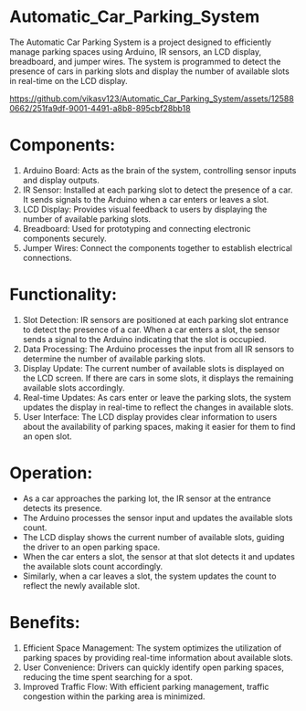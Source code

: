 # Automatic_Car_Parking_System
The Automatic Car Parking System is a project designed to efficiently manage parking spaces using Arduino, IR sensors, an LCD display, breadboard, and jumper wires. The system is programmed to detect the presence of cars in parking slots and display the number of available slots in real-time on the LCD display.

<!-- # OUTPUT: [Click Here](https://drive.google.com/file/d/1agFMVPoSXfOcSc7ZRIiOiP2Fn8rNrXBy/view?usp=sharing) -->

https://github.com/vikasv123/Automatic_Car_Parking_System/assets/125880662/251fa9df-9001-4491-a8b8-895cbf28bb18

# Components:
1. Arduino Board: Acts as the brain of the system, controlling sensor inputs and display outputs.
2. IR Sensor: Installed at each parking slot to detect the presence of a car. It sends signals to the Arduino when a car enters or leaves a slot.
3. LCD Display: Provides visual feedback to users by displaying the number of available parking slots.
4. Breadboard: Used for prototyping and connecting electronic components securely.
5. Jumper Wires: Connect the components together to establish electrical connections.

# Functionality:
1. Slot Detection: IR sensors are positioned at each parking slot entrance to detect the presence of a car. When a car enters a slot, the sensor sends a signal to the Arduino indicating that the slot is occupied.
2. Data Processing: The Arduino processes the input from all IR sensors to determine the number of available parking slots.
3. Display Update: The current number of available slots is displayed on the LCD screen. If there are cars in some slots, it displays the remaining available slots accordingly.
4. Real-time Updates: As cars enter or leave the parking slots, the system updates the display in real-time to reflect the changes in available slots.
5. User Interface: The LCD display provides clear information to users about the availability of parking spaces, making it easier for them to find an open slot.

# Operation:
- As a car approaches the parking lot, the IR sensor at the entrance detects its presence.
- The Arduino processes the sensor input and updates the available slots count.
- The LCD display shows the current number of available slots, guiding the driver to an open parking space.
- When the car enters a slot, the sensor at that slot detects it and updates the available slots count accordingly.
- Similarly, when a car leaves a slot, the system updates the count to reflect the newly available slot.

# Benefits:
1. Efficient Space Management: The system optimizes the utilization of parking spaces by providing real-time information about available slots.
2. User Convenience: Drivers can quickly identify open parking spaces, reducing the time spent searching for a spot.
3. Improved Traffic Flow: With efficient parking management, traffic congestion within the parking area is minimized.
